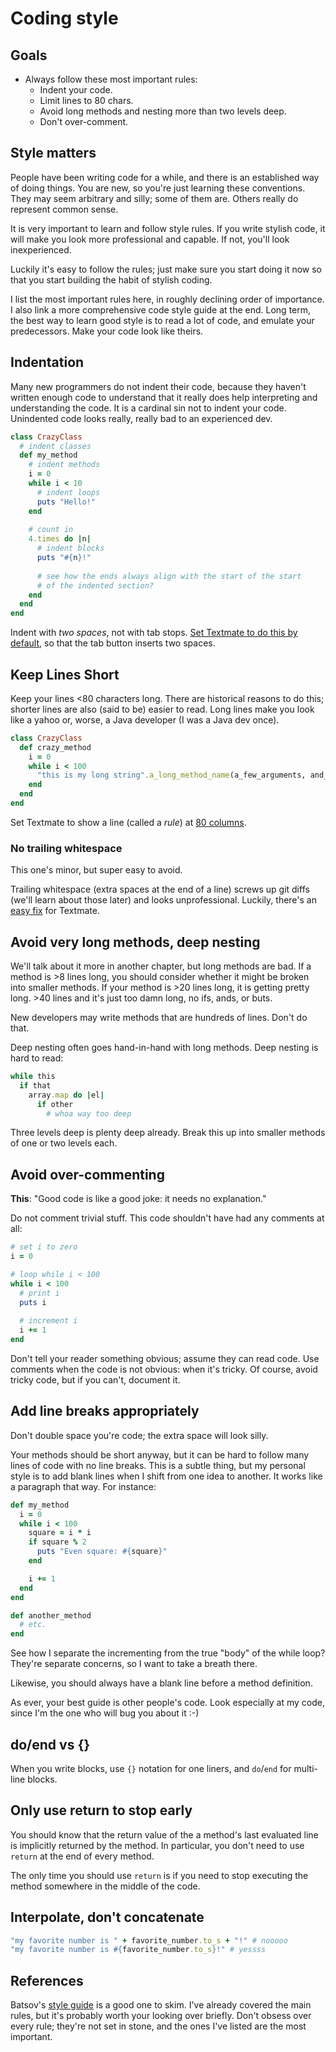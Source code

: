 # Coding style

## Goals

* Always follow these most important rules:
  * Indent your code.
  * Limit lines to 80 chars.
  * Avoid long methods and nesting more than two levels deep.
  * Don't over-comment.

## Style matters

People have been writing code for a while, and there is an established
way of doing things. You are new, so you're just learning these
conventions. They may seem arbitrary and silly; some of them
are. Others really do represent common sense.

It is very important to learn and follow style rules. If you write
stylish code, it will make you look more professional and capable. If
not, you'll look inexperienced.

Luckily it's easy to follow the rules; just make sure you start doing
it now so that you start building the habit of stylish coding.

I list the most important rules here, in roughly declining order of
importance. I also link a more comprehensive code style guide at the
end. Long term, the best way to learn good style is to read a lot of
code, and emulate your predecessors. Make your code look like theirs.

## Indentation

Many new programmers do not indent their code, because they haven't
written enough code to understand that it really does help
interpreting and understanding the code. It is a cardinal sin not to
indent your code. Unindented code looks really, really bad to an
experienced dev.

```ruby
class CrazyClass
  # indent classes
  def my_method
    # indent methods
    i = 0
    while i < 10
      # indent loops
      puts "Hello!"
    end
  
    # count in
    4.times do |n|
      # indent blocks
      puts "#{n}!"
      
      # see how the ends always align with the start of the start
      # of the indented section?
    end
  end
end
```

Indent with *two spaces*, not with tab
stops. [Set Textmate to do this by default][textmate-prefs], so
that the tab button inserts two spaces.

## Keep Lines Short

Keep your lines <80 characters long. There are historical reasons to
do this; shorter lines are also (said to be) easier to read. Long
lines make you look like a yahoo or, worse, a Java developer (I was a
Java dev once).

```ruby
class CrazyClass
  def crazy_method
    i = 0
    while i < 100
      "this is my long string".a_long_method_name(a_few_arguments, and_then, it_gets_too, long).should_have_split(this_up, a_while, ago)
    end
  end
end
```

Set Textmate to show a line (called a *rule*) at
[80 columns][textmate-prefs].

[textmate-prefs]: https://github.com/appacademy/dotfiles/blob/master/Global.tmProperties

### No trailing whitespace

This one's minor, but super easy to avoid.

Trailing whitespace (extra spaces at the end of a line) screws up git
diffs (we'll learn about those later) and looks unprofessional.
Luckily, there's an [easy fix][easy-fix] for Textmate.

[easy-fix]: https://github.com/vigetlabs/whitespace-tmbundle

## Avoid very long methods, deep nesting

We'll talk about it more in another chapter, but long methods are
bad. If a method is >8 lines long, you should consider whether it
might be broken into smaller methods. If your method is >20 lines
long, it is getting pretty long. >40 lines and it's just too damn
long, no ifs, ands, or buts.

New developers may write methods that are hundreds of lines. Don't do
that.

Deep nesting often goes hand-in-hand with long methods. Deep nesting
is hard to read:

```ruby
while this
  if that
    array.map do |el|
      if other
        # whoa way too deep
```

Three levels deep is plenty deep already. Break this up into smaller
methods of one or two levels each.

## Avoid over-commenting

**This**: "Good code is like a good joke: it needs no explanation."

Do not comment trivial stuff. This code shouldn't have had any
comments at all:

```ruby
# set i to zero
i = 0

# loop while i < 100
while i < 100
  # print i
  puts i
  
  # increment i
  i += 1
end
```

Don't tell your reader something obvious; assume they can read
code. Use comments when the code is not obvious: when it's tricky. Of
course, avoid tricky code, but if you can't, document it.

## Add line breaks appropriately

Don't double space you're code; the extra space will look silly.

Your methods should be short anyway, but it can be hard to follow many
lines of code with no line breaks. This is a subtle thing, but my
personal style is to add blank lines when I shift from one idea to
another. It works like a paragraph that way. For instance:

```ruby
def my_method
  i = 0
  while i < 100
    square = i * i
    if square % 2
      puts "Even square: #{square}"
    end

    i += 1
  end
end

def another_method
  # etc.
end
```

See how I separate the incrementing from the true "body" of the while
loop? They're separate concerns, so I want to take a breath there.

Likewise, you should always have a
blank line before a method definition.

As ever, your best guide is other people's code. Look especially at my
code, since I'm the one who will bug you about it :-)

## do/end vs {}

When you write blocks, use `{}` notation for one liners, and
`do`/`end` for multi-line blocks.

## Only use return to stop early

You should know that the return value of the a method's last evaluated
line is implicitly returned by the method. In particular, you don't
need to use `return` at the end of every method.

The only time you should use `return` is if you need to stop executing
the method somewhere in the middle of the code.

## Interpolate, don't concatenate

```ruby
"my favorite number is " + favorite_number.to_s + "!" # nooooo
"my favorite number is #{favorite_number.to_s}!" # yessss
```

## References

Batsov's [style guide][bbatsov-style] is a good one to skim. I've
already covered the main rules, but it's probably worth your looking
over briefly. Don't obsess over every rule; they're not set in stone,
and the ones I've listed are the most important.

[bbatsov-style]: https://github.com/bbatsov/ruby-style-guide

